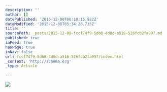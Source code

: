 ```yaml
---
description: ''
author: []
datePublished: '2015-12-08T06:10:15.922Z'
dateModified: '2015-12-08T05:34:28.735Z'
title: ''
sourcePath: _posts/2015-12-08-fccf74f9-5db8-4d0d-a516-526fcb2fa097.md
published: true
inFeed: true
hasPage: true
inNav: false
url: fccf74f9-5db8-4d0d-a516-526fcb2fa097/index.html
_context: 'http://schema.org'
_type: Article

---
```

![](https://the-grid-user-content.s3-us-west-2.amazonaws.com/bffc2cc1-b131-4249-895a-1b0ef0df55bf.png)